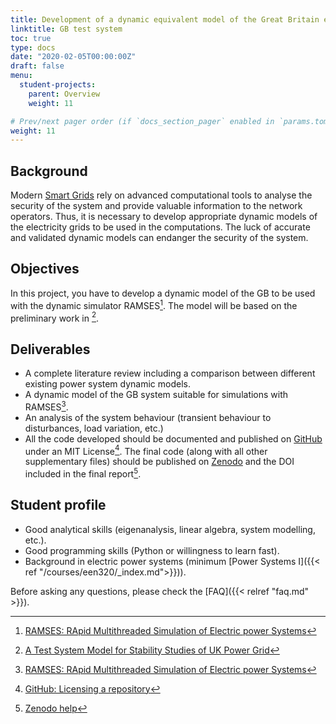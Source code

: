 ```yaml
---
title: Development of a dynamic equivalent model of the Great Britain electric transmission system
linktitle: GB test system
toc: true
type: docs
date: "2020-02-05T00:00:00Z"
draft: false
menu:
  student-projects:
    parent: Overview
    weight: 11

# Prev/next pager order (if `docs_section_pager` enabled in `params.toml`)
weight: 11
---
```



## Background

Modern [Smart Grids](https://en.wikipedia.org/wiki/Smart_grid) rely on advanced computational tools to analyse the security of the system and provide valuable information to the network operators. Thus, it is necessary to develop appropriate dynamic models of the electricity grids to be used in the computations. The luck of accurate and validated dynamic models can endanger the security of the system.

## Objectives

In this project, you have to develop a dynamic model of the GB to be used with the dynamic simulator RAMSES[^RAMSES]. The model will be based on the preliminary work in [^Imperial].

## Deliverables

- A complete literature review including a comparison between different existing power system dynamic models.
- A dynamic model of the GB system suitable for simulations with RAMSES[^RAMSES].
- An analysis of the system behaviour (transient behaviour to disturbances, load variation, etc.)
- All the code developed should be documented and published on [GitHub](https://github.com/) under an MIT License[^GitHubLIC]. The final code (along with all other supplementary files) should be published on [Zenodo](http://www.zenodo.org/) and the DOI included in the final report[^ZenDOI].

## Student profile

- Good analytical skills (eigenanalysis, linear algebra, system modelling, etc.).
- Good programming skills (Python or willingness to learn fast).
- Background in electric power systems (minimum [Power Systems I]({{< ref "/courses/een320/_index.md">}})).


[^kundur]: Kundur, P., Balu, N. J., & Lauby, M. G. (1994). Power system stability and control. New York: McGraw-Hill.
[^RAMSES]: [RAMSES: RApid Multithreaded Simulation of Electric power Systems](http://www.montefiore.ulg.ac.be/~vct/software.html)
[^Imperial]: [A Test System Model for Stability Studies of UK Power Grid](https://spiral.imperial.ac.uk/bitstream/10044/1/15446/2/KunjumuhammedEtAlTestSystemStabilityStudies_IEEEPowerTech2013_AuthorFinalVersion.pdf)
[^GitHubLIC]: [GitHub: Licensing a repository](https://help.github.com/articles/licensing-a-repository/)
[^ZenDOI]: [Zenodo help](http://help.zenodo.org/)

Before asking any questions, please check the [FAQ]({{< relref "faq.md" >}}).
